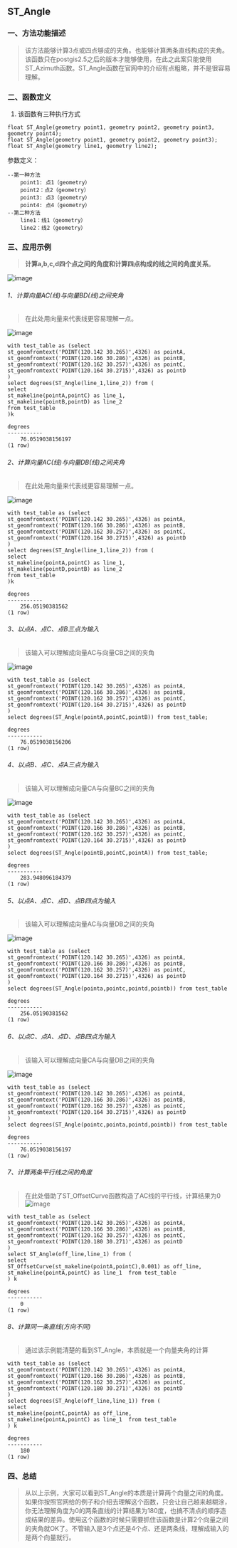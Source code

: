 ## ST_Angle
### 一、方法功能描述
> 该方法能够计算3点或四点够成的夹角。也能够计算两条直线构成的夹角。该函数只在postgis2.5之后的版本才能够使用，在此之此案只能使用ST_Azimuth函数。ST_Angle函数在官网中的介绍有点粗略，并不是很容易理解。
### 二、函数定义
1. 该函数有三种执行方式
```
float ST_Angle(geometry point1, geometry point2, geometry point3, geometry point4);
float ST_Angle(geometry point1, geometry point2, geometry point3);
float ST_Angle(geometry line1, geometry line2);
```
参数定义：
```
--第一种方法
    point1: 点1（geometry）
    point2：点2（geometry）
    point3: 点3（geometry）
    point4: 点4（geometry）
--第二种方法
    line1：线1（geometry）
    line2：线2（geometry）
```
### 三、应用示例
> **计算a,b,c,d四个点之间的角度和计算四点构成的线之间的角度关系**。
> 
![image](../../images/Measurement/ST_Angle1.png)
###### 1、计算向量AC(线)与向量BD(线)之间夹角
> 在此处用向量来代表线更容易理解一点。

![image](../../images/Measurement/ST_Angle2.png)

```
with test_table as (select 
st_geomfromtext('POINT(120.142 30.265)',4326) as pointA,
st_geomfromtext('POINT(120.166 30.286)',4326) as pointB,
st_geomfromtext('POINT(120.162 30.257)',4326) as pointC,
st_geomfromtext('POINT(120.164 30.2715)',4326) as pointD
)
select degrees(ST_Angle(line_1,line_2)) from (
select 
st_makeline(pointA,pointC) as line_1,
st_makeline(pointB,pointD) as line_2 
from test_table
)k 

degrees
-----------
    76.0519038156197
(1 row)
```

###### 2、计算向量AC(线)与向量DB(线)之间夹角
> 在此处用向量来代表线更容易理解一点。

![image](../../images/Measurement/ST_Angle3.png)

```
with test_table as (select 
st_geomfromtext('POINT(120.142 30.265)',4326) as pointA,
st_geomfromtext('POINT(120.166 30.286)',4326) as pointB,
st_geomfromtext('POINT(120.162 30.257)',4326) as pointC,
st_geomfromtext('POINT(120.164 30.2715)',4326) as pointD
)
select degrees(ST_Angle(line_1,line_2)) from (
select 
st_makeline(pointA,pointC) as line_1,
st_makeline(pointD,pointB) as line_2 
from test_table
)k 

degrees
-----------
    256.05190381562
(1 row)
```
###### 3、以点A、点C、点B三点为输入
> 该输入可以理解成向量AC与向量CB之间的夹角

![image](../../images/Measurement/ST_Angle4.png)

```
with test_table as (select 
st_geomfromtext('POINT(120.142 30.265)',4326) as pointA,
st_geomfromtext('POINT(120.166 30.286)',4326) as pointB,
st_geomfromtext('POINT(120.162 30.257)',4326) as pointC,
st_geomfromtext('POINT(120.164 30.2715)',4326) as pointD
)
select degrees(ST_Angle(pointA,pointC,pointB)) from test_table;

degrees
-----------
    76.0519038156206
(1 row)
```

###### 4、以点B、点C、点A三点为输入
> 该输入可以理解成向量CA与向量BC之间的夹角

![image](../../images/Measurement/ST_Angle5.png)

```
with test_table as (select 
st_geomfromtext('POINT(120.142 30.265)',4326) as pointA,
st_geomfromtext('POINT(120.166 30.286)',4326) as pointB,
st_geomfromtext('POINT(120.162 30.257)',4326) as pointC,
st_geomfromtext('POINT(120.164 30.2715)',4326) as pointD
)
select degrees(ST_Angle(pointB,pointC,pointA)) from test_table;

degrees
-----------
    283.948096184379
(1 row)
```
###### 5、以点A、点C、点D、点B四点为输入
> 该输入可以理解成向量AC与向量DB之间的夹角

![image](../../images/Measurement/ST_Angle6.png)

```
with test_table as (select 
st_geomfromtext('POINT(120.142 30.265)',4326) as pointA,
st_geomfromtext('POINT(120.166 30.286)',4326) as pointB,
st_geomfromtext('POINT(120.162 30.257)',4326) as pointC,
st_geomfromtext('POINT(120.164 30.2715)',4326) as pointD
)
select degrees(ST_Angle(pointa,pointc,pointd,pointb)) from test_table

degrees
-----------
    256.05190381562
(1 row)
```


###### 6、以点C、点A、点D、点B四点为输入
> 该输入可以理解成向量CA与向量DB之间的夹角

![image](../../images/Measurement/ST_Angle7.png)

```
with test_table as (select 
st_geomfromtext('POINT(120.142 30.265)',4326) as pointA,
st_geomfromtext('POINT(120.166 30.286)',4326) as pointB,
st_geomfromtext('POINT(120.162 30.257)',4326) as pointC,
st_geomfromtext('POINT(120.164 30.2715)',4326) as pointD
)
select degrees(ST_Angle(pointc,pointa,pointd,pointb)) from test_table

degrees
-----------
    76.0519038156197
(1 row)
```



###### 7、计算两条平行线之间的角度
> 在此处借助了ST_OffsetCurve函数构造了AC线的平行线，计算结果为0
![image](../../images/Measurement/ST_Angle8.png)

```
with test_table as (select 
st_geomfromtext('POINT(120.142 30.265)',4326) as pointA,
st_geomfromtext('POINT(120.166 30.286)',4326) as pointB,
st_geomfromtext('POINT(120.162 30.257)',4326) as pointC,
st_geomfromtext('POINT(120.180 30.271)',4326) as pointD
)
select ST_Angle(off_line,line_1) from (
select 
ST_OffsetCurve(st_makeline(pointA,pointC),0.001) as off_line,
st_makeline(pointA,pointC) as line_1  from test_table
) k

degrees
-----------
    0
(1 row)
```


###### 8、计算同一条直线(方向不同)
> 通过该示例能清楚的看到ST_Angle，本质就是一个向量夹角的计算

```
with test_table as (select 
st_geomfromtext('POINT(120.142 30.265)',4326) as pointA,
st_geomfromtext('POINT(120.166 30.286)',4326) as pointB,
st_geomfromtext('POINT(120.162 30.257)',4326) as pointC,
st_geomfromtext('POINT(120.180 30.271)',4326) as pointD
)
select degrees(ST_Angle(off_line,line_1)) from (
select 
st_makeline(pointC,pointA) as off_line,
st_makeline(pointA,pointC) as line_1  from test_table
) k

degrees
-----------
    180
(1 row)
```
### 四、总结
> 从以上示例，大家可以看到ST_Angle的本质是计算两个向量之间的角度。如果你按照官网给的例子和介绍去理解这个函数，只会让自己越来越糊涂，你无法理解角度为0的两条直线的计算结果为180度，也搞不清点的顺序造成结果的差异。使用这个函数的时候只需要抓住该函数是计算2个向量之间的夹角就OK了。不管输入是3个点还是4个点、还是两条线，理解成输入的是两个向量就行。